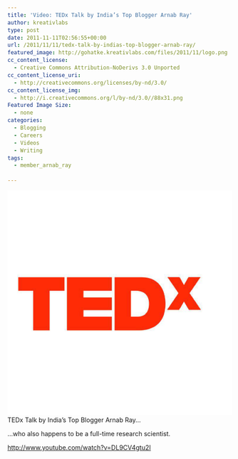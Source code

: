 ```yaml
---
title: 'Video: TEDx Talk by India’s Top Blogger Arnab Ray'
author: kreativlabs
type: post
date: 2011-11-11T02:56:55+00:00
url: /2011/11/11/tedx-talk-by-indias-top-blogger-arnab-ray/
featured_image: http://gohatke.kreativlabs.com/files/2011/11/logo.png
cc_content_license:
  - Creative Commons Attribution-NoDerivs 3.0 Unported
cc_content_license_uri:
  - http://creativecommons.org/licenses/by-nd/3.0/
cc_content_license_img:
  - http://i.creativecommons.org/l/by-nd/3.0//88x31.png
Featured Image Size:
  - none
categories:
  - Blogging
  - Careers
  - Videos
  - Writing
tags:
  - member_arnab_ray

---
```

![TEDx-logo](https://raw.githubusercontent.com/kritisen/gohatke/main/content/images/2011/11/logo.png)
TEDx Talk by India&#8217;s Top Blogger Arnab Ray&#8230;

&#8230;who also happens to be a full-time research scientist.

http://www.youtube.com/watch?v=DL9CV4gtu2I
